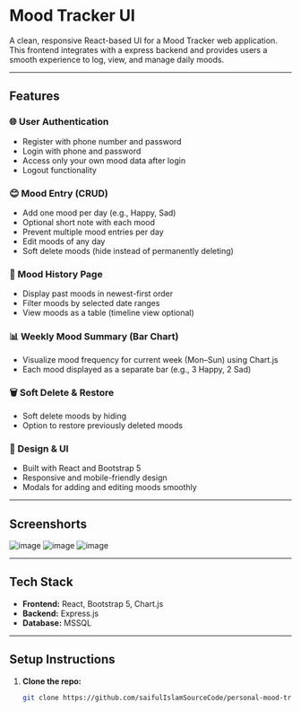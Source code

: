 # Mood Tracker UI

A clean, responsive React-based UI for a Mood Tracker web application. This frontend integrates with a express backend and provides users a smooth experience to log, view, and manage daily moods.

---

## Features

### 🌐 User Authentication
- Register with phone number and password
- Login with phone and password
- Access only your own mood data after login
- Logout functionality

### 😊 Mood Entry (CRUD)
- Add one mood per day (e.g., Happy, Sad)
- Optional short note with each mood
- Prevent multiple mood entries per day
- Edit moods of any day
- Soft delete moods (hide instead of permanently deleting)

### 📜 Mood History Page
- Display past moods in newest-first order
- Filter moods by selected date ranges
- View moods as a table (timeline view optional)

### 📊 Weekly Mood Summary (Bar Chart)
- Visualize mood frequency for current week (Mon–Sun) using Chart.js
- Each mood displayed as a separate bar (e.g., 3 Happy, 2 Sad)

### 🗑️ Soft Delete & Restore
- Soft delete moods by hiding
- Option to restore previously deleted moods

### 🎨 Design & UI
- Built with React and Bootstrap 5
- Responsive and mobile-friendly design
- Modals for adding and editing moods smoothly

---

## Screenshorts
![image](https://github.com/user-attachments/assets/b90890a0-4577-4ae4-bb60-b015374b906b)
![image](https://github.com/user-attachments/assets/edfe0668-665b-43c5-b046-7f029b56342e)
![image](https://github.com/user-attachments/assets/3aa3dc71-e7e7-4b42-b0f6-1f3fb41e17e9)




---

## Tech Stack

- **Frontend:** React, Bootstrap 5, Chart.js  
- **Backend:** Express.js  
- **Database:** MSSQL


---

## Setup Instructions

1. **Clone the repo:**

   ```bash
   git clone https://github.com/saifulIslamSourceCode/personal-mood-traker
